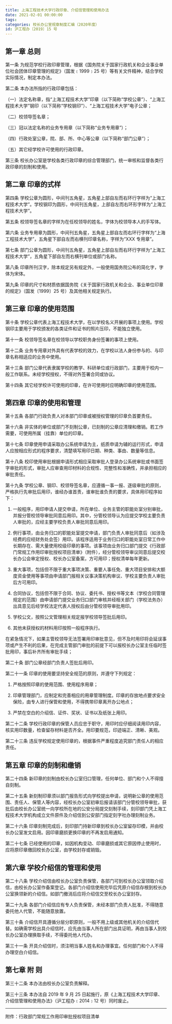 ```yaml
---
title: 上海工程技术大学行政印章、介绍信管理和使用办法
date: 2021-02-01 00:00:00
tags: 
categories: 校长办公室规章制度汇编（2020年度）
id: 沪工程办〔2019〕15 号
---
```


## 第一章 总则

第一条 为规范学校行政印章管理，根据《国务院关于国家行政机关和企业事业单位社会团体印章管理的规定》（国发﹝1999﹞25 号）等有关文件精神，结合学校实际情况，制定本办法。

第二条 本办法所指的行政印章包括：

（一）法定名称章，指“上海工程技术大学”印章（以下简称“学校公章”）、“上海工程技术大学”钢印（以下简称“学校钢印”）、“上海工程技术大学”电子公章；

（二）校领导签名章；

（三）冠以法定名称的业务专用章（以下简称“业务专用章”）；

（四）行政处室公章，院、部、所、中心等公章（以下简称“部门公章”）；

（五）其它经学校许可使用的行政印章。

第三条 校长办公室是学校各类行政印章的综合管理部门，统一审核和监督各类行政印章的刻制和使用。

## 第二章 印章的式样

第四条 学校公章为圆形，中间刊五角星，五角星上部自左而右环行字样为“上海工程技术大学”。学校钢印为圆形，中间刊五角星，上部自左而右环形字样为“上海工程技术大学”。

第五条 校领导签名章的字样为在任校领导的姓名，字体为校领导本人的手写体。

第六条 业务专用章为圆形，中间刊五角星，五角星上部自左而右环行字样为“上海工程技术大学”，五角星下部自左而右横刊印章名称，字样为“XXX 专用章”。

第七条 部门公章为圆形，中间刊五角星，五角星上部自左而右环行字样为“上海工程技术大学”，五角星下部自左而右横刊单位或部门名称。

第八条 印章所刊汉字，除本规定另有规定外，一般使用国务院公布的简化字，字体为宋体。

第九条 印章的尺寸和材质依据国务院《关于国家行政机关和企业、事业单位印章的规定》（国发〔1999〕25 号）及其他相关规定执行。

## 第三章 印章的使用范围

第十条 学校公章代表上海工程技术大学，在以学校名义开展的事项上使用。学校钢印主要用于学校颁发的各类证件和证书的照片压印，不能独立使用。

第十一条 校领导签名章在校领导以学校职务身份签署的事项上使用。

第十二条 业务专用章对外具有代表学校的效力，在学校以法人身份参与的、与印章名称相适应的业务中使用。

第十三条 部门公章代表隶属学校的教学、科研单位或行政部门，主要用于校内一般工作联系。未经学校授权，不得对外签署合同或协议。

第十四条 其它经学校许可使用的印章，在许可使用时应明确印章的使用范围。

## 第四章 印章的使用和管理

第十五条 各部门行政负责人对本部门印章或被授权管理的印章负首要责任。

第十六条 非实体的单位或部门不刻制公章，已刻制的公章应清理和缴销。若工作需要，可使用所属（挂靠）单位的印章。

第十七条 印章使用申请采取办公系统申请为主，纸质申请为辅的运行形式，申请人应按相应形式的程序要求，清楚填写用印日期、种类、事由、数量等信息。

第十八条 校印使用审批根据申请形式相应采取审批人登录办公系统审批或书面签字审批的形式，审批人应审查用印材料的合规性、完整性和准确性，并承担相应的审批责任。

第十九条 学校公章、钢印、校领导签名章，应遵循一事一报、逐级审批的原则，严格执行先审批后用印，谁经办谁首责，谁审批谁负责的要求，具体用印程序如下：

1. 一般程序，用印申请人提交申请，所在单位、业务主管的职能处室分别审批，并报分管校领导审批同意后用印。其中，分管校领导认为应提交学校主要负责人审批的，应经主要学校负责人审批同意后用印。

2. 例行事项，由业务归口的职能处室提交申请，部门负责人审批同意后（如涉及经费的应经财务处会签）用印。该程序适用于业务归口的职能处室日常工作中长期存在、需大量使用校级印章的事项。该事项由业务归口部门提交《行政部门常规工作用印审批授权项目清单》（附件），经分管校领导审议同意后提交校长办公会审定授权、校长办公室备案，方可用印；授权清单每年更新。

3. 重大事项，包括但不限于重大事项决策、重要人事任免、重大项目安排和大额度资金使用等事项由申请部门报相关议事决策机构审议、学校主要负责人审批后方可用印。

4. 合同协议，包括但不限于合同、协议、委托书、授权书等文本（学校合同管理规定的范围）由申请部门提交业务归口部门审核并经相关部门（学校法务办）出具意见后经学校法定代表人授权后由分管校领导审批用印。

5. 学校公文，按照公文管理相关规定报学校领导签批后用印。

6. 其他未获授权的材料用印按照一般程序执行。

在紧急情况下，如果主管校领导无法签署用印审批意见，但不及时用印将会延误事项或产生不利的后果，在完成主管部门审批的前提下可以报校长办公室主任临时签批用印，事后补齐所有审批手续；

第二十条 部门公章经部门负责人签批后用印。

第二十一条 印章的使用要坚持安全规范的原则，并遵守下列规定：

1. 严格按照印章的使用范围、使用程序用章；

2. 印章管理部门，应制定和完善相应的用章管理制度。印章的存放地点要求安全保险，由专人进行保管和使用，不得携带印章离开办公地点；

3. 严禁在空白的介绍信、证件、奖状、证书以及纸张上用印。

第二十二条 学校行政印章的保管人员应忠于职守，用印时应仔细阅读用印内容，核实用印数量，检查留存材料是否齐全。用印要规范，印迹端正、清晰、美观。

第二十三条 违反学校规定使用印章的，根据事件严重程度追究部门责任人的相应责任。

## 第五章 印章的刻制和缴销

第二十四条 新印章的刻制由校长办公室归口管理，任何单位、部门和个人不得擅自刻制。

第二十五条 新刻制印章须以部门报告形式向学校提出申请，说明新公章的使用范围、责任人、保管人等内容，经校长办公室初审后报请该部门分管校领导审批，获批后由校长办公室统一向学校所在地的公安分局提交刻制手续，刻印部门凭上海工程技术大学机构成立文件原件及介绍信到公安部门指定刻字社办理刻制业务。

第二十六条 印章刻制完成后，刻印部门持新印章到校长办公室留存印模，并由校长办公室发文启用。因印章磨损更换印章的不再发启用通知。

第二十七条 已经使用的印章，如因机构变动、印章磨损或其它原因停止使用时，应将原印章缴回校长办公室，由学校封存或销毁。

## 第六章 学校介绍信的管理和使用

第二十八条 学校介绍信由校长办公室负责保管，各部门可到校长办公室领取介绍信，由校长办公室作备案登记。各部门介绍信使用完毕后凭原介绍信存根到校长办公室换领新的介绍信。如部门撤消后应将介绍信交至校长办公室封存。

第二十九条 各部门介绍信应有专人负责保管，未经本部门负责人批准，不得随意委托他人代管，不能随意放置。

第三十条 介绍信开具遵循分层分职原则，一般不用上级或其他机关的介绍信代替。如确需学校出具介绍信时，应先由当事人所在部门出具证明，再由当事人到校长办公室办理换取手续，不得委托他人代办。

第三十一条 开具介绍信时，须注明当事人姓名和办理事宜。任何部门和个人不得办理空白介绍信。

## 第七章 附 则

第三十二条 本办法由校长办公室负责解释。

第三十三条 本办法自 2019 年 9 月 25 日起施行，原《上海工程技术大学印章、介绍信管理和使用办法》（沪工程办﹝2014﹞12 号）同时废止。

---

附件：行政部门常规工作用印审批授权项目清单
